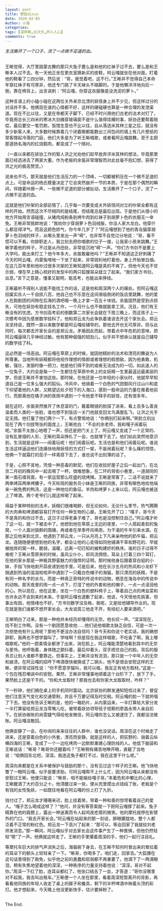 ```yaml
---
layout: post
title: 野狐disco
date: 2020-02-05
Author: 小落
categories: 
tags: [深呼晰,云次方,声入人心]
comments: true
--- 
```





*生活撕开了一个口子，流了一点微不足道的血。*<br><br>
<!-- more -->

王晰觉得，大厅里跳蒙古舞的那只大兔子要么是和他的红袜子过不去，要么是和王晰本人过不去。有一天他正坐在更衣室换新买的皮鞋，阿云嘎就坐在他对面，盯着他的鞋看了三四分钟，然后说：“哥，我觉着吧，这不行。”王晰并不觉得自己本命年穿红袜子有可厚非，他还专门挑了半天袜头不硌脚的。于是他懒洋洋地向后一倒，靠在椅背上，出言讽刺：“阿云嘎，你穿这衣服像是没洗泥的萝卜。”<br>



这种言语上的小磕小碰在这两位关外来京北漂的妖怪身上并不少见，但这样过分的对话并不多。他俩现在谁的心情都不好，这样的硬碰硬也算是一种合理的发泄渠道。现在不比以往，又是在帝都天子脚下，已经不时兴用他们古老的法术对打了，毕竟用总长三四米的寒冰大剑捅穿玻璃窗不是什么值得炫耀的事，妖协还要帮着赔偿，最后要交一笔罚款。饭馆生意也不比以往，自从落选米其林三星之后，就没有多少新客人来，大多数时候靠着几个闭着眼都能数出三间包间的墙上有几片壁纸的常客撑起冷落的门庭，他们大多是为了听王晰唱歌，或者看阿云嘎跳舞。至于主厨那道扬名海内的红烧鹅肉，都变成了一个陪衬。<br>



（一直以来都在妖协工作的智人洪之光劝他们趁早放弃评米其林的想法，毕竟那里面已经选进去了两家大董。作为老板的余笛非常理智而对此丝毫不抱幻想，获得了洪之光的极高赞赏。）<br>



说来也不巧，那天就是他们生活压力的一个顶峰，一切都被积压在一个微不足道的点上。可是命运的杨氏模量决定了它会突然崩开一节的本质，于是在那个偶然的瞬间，伴随着咔擦一声，一些微不足道的部分被扯动，生活撕开了一个口子，流了一点微不足道的血。<br>



这就是他们吵架的全部前情了，几乎每一次要变成关外妖怪间对立的吵架全都有这样的开始。然而这次不尽相同的是结尾，但结尾总是最后出现。于是他们从很小的地方开始用言语碰撞，从猪肉炖粉条到烤牛肉到红袜子到胡萝卜色的衣服无一幸免。王晰非常挑衅地说：“我劝你少穿胡萝卜色羽绒服，你没人家大龙白。他穿什么都显得洋气。而且这颜色娇气，你今年几岁了？”阿云嘎想到了他的青岛猫穿胡萝卜色羽绒的样子，从喉头里发出一声“嗬”，也非常不自觉过分地说：“哥，看不惯可以不看。你辞职走人，我立刻去把你唱歌的位子一接，让我家小孩来跳舞。”王晰学着他的样子，不过是从丹田处，非常低沉地“嗬”一声。“你们方书剑不是要上大学吗，能出来打工？他今年多大，余笛敢雇他吗？”王晰并不知道这正好刺痛了今天的阿云嘎，内蒙兔噌地一下坐了起来，非常锐利地盯着他，身上开始冒白烟。在这几百年里和他吵过很多次架的王晰知道阿云嘎是真的不爽了，但他今天也不甘示弱，埋在早上精心梳好的发型中的两只狐狸耳朵就立了起来。“我们家方书剑，出息。”言下之意是，懂事又聪明，能高考，也能出来挣钱。<br>



王晰最听不得别人说能不能找工作的话，这是他和周深两个人的痛处。但阿云嘎这招属实杀人一千自损八百，他自己也不乐意在这间濒临倒闭的饭店里跳舞，他的爱人在跑剧团的间隙在后海的酒吧唱一晚上才拿一百五十块钱。余笛固然是受到点损失，可他在妖协有稳定挂名工作，一个月什么也不做就能拿工资。况且，他们有王晰没有的忧虑。方书剑高考前的倒数第二次家长会就在下周三晚上，而这孩子上一次模考中因为感冒数学挂科了。他和郑云龙为此争执着谁该去开这个家长会。郑云龙坚持说，既然一直以来数学都是阿云嘎给辅导的，那他去开也无可厚非。但与此同时，每次都去开家长会的是郑云龙。矛盾因此而起，带着点中年危机的意味，把阿云嘎逼得几乎神经过敏。他有那种倔强的韧劲儿，似乎并不想承认就是自己辅导的数学挂了科。<br>



这必然是一场恶战。阿云嘎在草原上的时候，就因他精妙的法术和漂亮的舞姿为人所尊重。当地所有妖精都将他视作理想的情郎或者理想的假想敌，因为他勇敢，机敏，强壮，发狠时像一把刀，他是他们得不到的或者无法成为的一切。如此迷人的一位兔子，大约会是每一个一生都住在草原中央上的女妖精一生里最遥远最美丽的梦。但是王晰并不害怕这些。那时候，在他还是一位年轻的小家伙时，他就早早知道自己是一位多么强大的狐仙。冷风中，他骑着一个白色的气团御风行过山川和底下仰望着他的人群，又眺望远处夕阳下的入海口，感到一股命运的力量在推着他前行。而那离他在橘子洲的夜雨中遇到一个令他爱不释手的妖怪，还有很多年。<br>



就在这时，余笛突然推开了休息室的门，戴着眼镜的脸探了进来，看上去多么善良温柔而人类的一张脸，谁也想不到饭店一关门他就变回文鸟满屋乱飞，让洪之光手足无措。他打量了他们两个一下，有点警惕地说：“你俩别打起来啊。”笑脸立刻出现在了两个剑拔弩张的面庞上，王晰抢白：“不会的余老师，我和嘎子闹着玩呢。”余笛不太放心地嗯了一声，但还是把门关上了。阿云嘎又变成了一个正常的、没有乱冒烟的人形，王晰的耳朵挣扎了一会，也就埋下去了。他们如此突然地意识到，生活就是这样——闹着玩呢！他们闹着玩呢。生活也是和他们闹着玩呢。谁说生活这样逼迫他们连痛快地用妖怪的方式打一架，不是闹着玩呢？多么痛的领悟，他俩一下就霜打的茄子一样蔫搭下去了，谁也说不出刻薄的话了。<br>



于是，心照不宣地，凭借一种恶毒的默契，他们在收拾好屋子之后一起出门，在北京二月初的晚风中一起去喝了一杯。很难想象，在二环的背街小巷里，一道胡同的某一面石墙背面，有一家运营那么旺盛的烧烤摊。王晰是常客了，二话不说就来了两串烤蒜两串烤腰子。今天轮班的服务员小妹是王晰的同族，非常有眼色地给他端来一碗免费的鸭汤，这是一种地位的象征。羊肉和烤萝卜上来以后，阿云嘎也被送上了啤酒。两个老爷们儿就这样喝了起来。<br>



得益于某种特别的法术，妖精们很难喝醉，但无论如何，无论什么季节，热气腾腾的大肉串和啤酒都容易打开任何一种生物的心扉。王晰先开了口：“嘎子，哥今天不是真的和你过不去，这日子过得老鼻子难了，哥也是没控制住自己。”阿云嘎才听了这一句，就一下被击中了。他想到他在草原上无边的夜里，一个人搭起柔软的兔窝，一个人面对狼群的围捕，再或者在旱季呼风唤雨，为干渴的牛羊引来水源。在那之后他来到北京，他遇到了郑云龙，一只从月亮上下凡来亲吻他的奶牛猫，郑云龙。连随随便便想到他的名字，都会让他的心变得如同他铺满干草和野花的、早就被抛弃的窝一样，脆弱，温暖，远离一切已知的被构建好的秩序。谁的日子过得不难呢？王晰从雪原来的时候，虽风尘仆仆，却风流倜傥，耳朵上打着三四个耳钉，在他的家乡那是一种极具野蛮魅力的强悍的证明。那时候他身后跟着穿白貂的小妹，手指飞快地剥开蒜皮递到他手里。可是后来，他在长沙五月的热风和小龙虾下锅遇到热油的滋滋啦啦声中遇到了一只戴白色帽子的海猫，那只漂亮的妖精，不是有同一种名字的水鸟，而是一种真正奇特的传说中的动物，栖息在海岛中的传说中的动物。那天夜里的雨一点一点下，打湿了他的外套和他的帽子，一点一点浸润他的心。所以现在，他在这里，坐在一个白色的塑料椅子上，等着自己点的烤韭菜和也许永远不会到来的未来。于是阿云嘎也道歉了起来，他说，今天怪他先挑事，但事出有因，他情绪也不好。“方书剑数学没及格，我呢，又是给他辅导作业的。现在就是我们谁都不想开家长会。大龙说周三他走不开，有经纪人要来酒吧。”<br>



王晰明白了过来，那是一种他并未经历却懂得的无奈。他长叹一声。“深深现在，找不到工作啊。没有一个剧团愿意收他……他们说他唱歌太缺乏自信，可是一次一次拒绝他有什么用呢？那他不更没办法自信吗？哥今天和你说个老实话，我的确想辞职，我再也不想学猫叫了，学啥啊？但是现在我这样唱歌，不吃香了啊，我上哪唱歌呢。”他的一腔柔情全都渗了出来，淌在脸上，阿云嘎能清楚地看到其中的无奈与爱怜。他呼吸着，身体随之颤抖着，最后仰着头，双手捂住自己的脸。背后的服务员让别人谁都不要靠近。但事实上，王晰并没有流泪，那只是一个中年人的无奈和崩溃。在阿云嘎的招呼下啤酒很快被换成了二锅头，他不是很会安慰这样的王晰，便非常试探性说：“你不愿意学猫叫，我可以唱，我反正有地方取材。”这是一个包在残忍嘲讽中的安慰。果然，王晰非常懂事地顺着这个台阶下了，放下了手，果然脸上还是干干的。“你和大龙取材？那我也去和你家大龙取取材，咋样？”<br>



下一秒钟，他们搁在桌上的手机同时震动。北京妖协的群发通知短信过来了，督促他们注意天气变化和交通管制，并且千万要记得及时交税。阿云嘎的脸一下就坍塌了下去。他没有告诉王晰的是，他的一箱奶片，从内蒙运来，一半打算给大家分发一半打算留给郑云龙当零嘴儿吃，被带着妖协领导班子视察的廖昌永带人亲自扣下。在妖协做账的尚雯婕气得给他发微信，阿云嘎你怎么又被逮住了，我都没法做账。阿云嘎没敢回。<br>

他俩安静了一会，在吵闹的来来往往的人群中，谁也没说话。周深在这个时候走了进来，还是穿着白色的小外套，漂亮而安静。就是这样的人，把狂野的、骑着云纵横四海的王晰，变成了一个一边吃烤肉一边默默重建心理防线的人。他低下脑袋和王晰说话：“晰哥？晰哥你还醒着吗？”王晰稍有痛苦地睁开眼，直截了当地说：“咱俩回东北吧，深深。我连这兔子都打不过，我在这里干什么呢。”<br>



周深向来都是在关系中被保护与鼓励的那个，没有见过这个样子的王晰。他飞快地瞥了一眼阿云嘎，似乎是要求助。可阿云嘎帮不上什么忙，因为阿云嘎从来都没有安慰过王晰。他便只能说：“晰哥，咱不能输给嘎子哥。”本着危机中攀比的心理，王晰醒酒了大约百分之十。他清醒过来一些，便从兜里摸出点钱结了账，老板是个有钱的女性兔妖，一如既往地看在阿云嘎的份上打了九折。<br>



钱付过了，郑云龙才珊珊来迟，脸上挂着笑，带着一种和善的惊愕看着自己的爱人。“嘎子怎么喝成这样了？”他问，并没有等答案就一下把阿云嘎撑了起来。兔子精靠在他的肩膀上，露出一种迷离而令人起鸡皮疙瘩的微笑。他的摩托就停在影壁外的门口。“我去开家长会。”阿云嘎在站起来的那一刻说，醉眼朦胧地，整个人都泛着不正常的粉红色。郑云龙一下高兴了起来：“那可以，等会回家了我就给刘老师发消息。”那一瞬间，阿云嘎似乎对去家长会这件事产生了一种畏惧，但他仍然轻轻“嗯”了一声。他俩就这样走了。王晰的手里攥着周深的手，他们一起行注目礼。<br>



等摩托车巨大的排气声消失之后，海猫俯下身去，在王晰不知何时冒出来的耷拉着的耳朵下的额头上轻轻亲了一下。“晰哥，你喝多了。咱们走，回家去。”大狐狸在这句话里得到了赦免，似乎他之前的愚蠢和软弱都不再重要了。他滴下了一两滴眼泪，稍有失焦地望着他的深深，一种秩序的力量支持着他说：“深深，哥对不起你。”周深一下红了脸，连耳朵都红了。他张口结舌了一会，才答道：“哥你没哪里对不起我，我去叫出租车。”王晰便一个人坐在那里，看着周深短暂离开的背影，再看看他同族的年轻人收走了桌上的碟子和餐具，剩下的半杯啤酒中映着头顶的彩灯。他才想起来，今天晚上他没更新快手，估计要掉粉了。<br><br>



The End.
